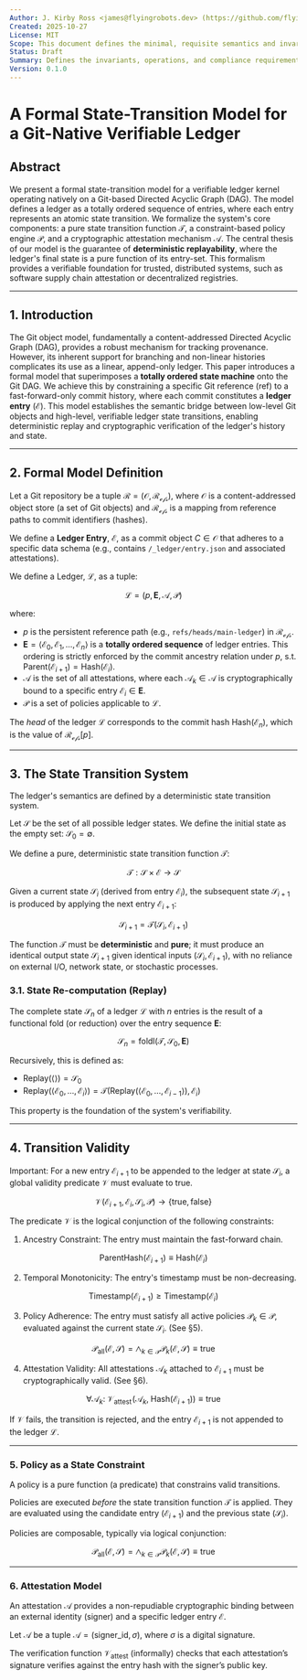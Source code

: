 ```yaml
---
Author: J. Kirby Ross <james@flyingrobots.dev> (https://github.com/flyingrobots) 
Created: 2025-10-27
License: MIT
Scope: This document defines the minimal, requisite semantics and invariants that a Git-native ledger implementation must satisfy to be considered compliant.
Status: Draft
Summary: Defines the invariants, operations, and compliance requirements for a Git-native append-only ledger.
Version: 0.1.0 
---
```


# **A Formal State-Transition Model for a Git-Native Verifiable Ledger**

## Abstract

We present a formal state-transition model for a verifiable ledger kernel operating natively on a Git-based Directed Acyclic Graph (DAG). The model defines a ledger as a totally ordered sequence of entries, where each entry represents an atomic state transition. We formalize the system's core components: a pure state transition function $\mathcal{T}$, a constraint-based policy engine $\mathcal{P}$, and a cryptographic attestation mechanism $\mathcal{A}$. The central thesis of our model is the guarantee of **deterministic replayability**, where the ledger's final state is a pure function of its entry-set. This formalism provides a verifiable foundation for trusted, distributed systems, such as software supply chain attestation or decentralized registries.

---

## 1. Introduction

The Git object model, fundamentally a content-addressed Directed Acyclic Graph (DAG), provides a robust mechanism for tracking provenance. However, its inherent support for branching and non-linear histories complicates its use as a linear, append-only ledger. This paper introduces a formal model that superimposes a **totally ordered state machine** onto the Git DAG. We achieve this by constraining a specific Git reference (ref) to a fast-forward-only commit history, where each commit constitutes a **ledger entry** ($\mathcal{E}$). This model establishes the semantic bridge between low-level Git objects and high-level, verifiable ledger state transitions, enabling deterministic replay and cryptographic verification of the ledger's history and state.

---

## 2. Formal Model Definition

Let a Git repository be a tuple $\mathcal{R} = (\mathcal{O}, \mathcal{R_{efs}})$, where $\mathcal{O}$ is a content-addressed object store (a set of Git objects) and $\mathcal{R_{efs}}$ is a mapping from reference paths to commit identifiers (hashes).

We define a **Ledger Entry**, $\mathcal{E}$, as a commit object $C \in \mathcal{O}$ that adheres to a specific data schema (e.g., contains `/_ledger/entry.json` and associated attestations).

We define a Ledger, $\mathcal{L}$, as a tuple:

$$
\mathcal{L} = (p, \mathbf{E}, \mathcal{A}, \mathcal{P})
$$

where:

- $p$ is the persistent reference path (e.g., `refs/heads/main-ledger`) in $\mathcal{R_{efs}}$.
- $\mathbf{E} = \langle \mathcal{E}_0, \mathcal{E}_1, \dots, \mathcal{E}_n \rangle$ is a **totally ordered sequence** of ledger entries. This ordering is strictly enforced by the commit ancestry relation under $p$, s.t. $\text{Parent}(\mathcal{E}_{i+1}) = \text{Hash}(\mathcal{E}_i)$.
- $\mathcal{A}$ is the set of all attestations, where each $\mathcal{A}_k \in \mathcal{A}$ is cryptographically bound to a specific entry $\mathcal{E}_i \in \mathbf{E}$.
- $\mathcal{P}$ is a set of policies applicable to $\mathcal{L}$.

The _head_ of the ledger $\mathcal{L}$ corresponds to the commit hash $\text{Hash}(\mathcal{E}_n)$, which is the value of $\mathcal{R_{efs}}[p]$.

---

## 3. The State Transition System

The ledger's semantics are defined by a deterministic state transition system.

Let $\mathcal{S}$ be the set of all possible ledger states. We define the initial state as the empty set: $\mathcal{S}_0 = \emptyset$.

We define a pure, deterministic state transition function $\mathcal{T}$:

$$
\mathcal{T} : \mathcal{S} \times \mathcal{E} \to \mathcal{S}
$$

Given a current state $\mathcal{S}_i$ (derived from entry $\mathcal{E}_i$), the subsequent state $\mathcal{S}_{i+1}$ is produced by applying the next entry $\mathcal{E}_{i+1}$:

$$
\mathcal{S}_{i+1} = \mathcal{T}(\mathcal{S}_i, \mathcal{E}_{i+1})
$$

The function $\mathcal{T}$ must be **deterministic** and **pure**; it must produce an identical output state $\mathcal{S}_{i+1}$ given identical inputs $(\mathcal{S}_i, \mathcal{E}_{i+1})$, with no reliance on external I/O, network state, or stochastic processes.

### 3.1. State Re-computation (Replay)

The complete state $\mathcal{S}_n$ of a ledger $\mathcal{L}$ with $n$ entries is the result of a functional fold (or reduction) over the entry sequence $\mathbf{E}$:

$$
\mathcal{S}_n = \text{foldl}(\mathcal{T}, \mathcal{S}_0, \mathbf{E})
$$

Recursively, this is defined as:

- $\text{Replay}(\langle \rangle) = \mathcal{S}_0$
- $\text{Replay}(\langle \mathcal{E}_0, \dots, \mathcal{E}_i \rangle) = \mathcal{T}(\text{Replay}(\langle \mathcal{E}_0, \dots, \mathcal{E}_{i-1} \rangle), \mathcal{E}_i)$

This property is the foundation of the system's verifiability.

---

## 4. Transition Validity

Important: For a new entry $\mathcal{E}_{i+1}$ to be appended to the ledger at state $\mathcal{S}_i$, a global validity predicate $\mathcal{V}$ must evaluate to true.

$$
\mathcal{V}(\mathcal{E}_{i+1}, \mathcal{E}_i, \mathcal{S}_i, \mathcal{P}) \to \{\text{true}, \text{false}\}
$$

The predicate $\mathcal{V}$ is the logical conjunction of the following constraints:

1. Ancestry Constraint: The entry must maintain the fast-forward chain.

$$
\text{ParentHash}(\mathcal{E}_{i+1}) \equiv \text{Hash}(\mathcal{E}_i)
$$

2. Temporal Monotonicity: The entry's timestamp must be non-decreasing.

$$
\text{Timestamp}(\mathcal{E}_{i+1}) \geq \text{Timestamp}(\mathcal{E}_i)
$$

3. Policy Adherence: The entry must satisfy all active policies $\mathcal{P}_k \in \mathcal{P}$, evaluated against the current state $\mathcal{S}_i$. (See §5).

$$
\mathcal{P}_{\text{all}}(\mathcal{E}, \mathcal{S}) = \bigwedge_{k \in \mathcal{P}} \mathcal{P}_k(\mathcal{E}, \mathcal{S}) \equiv \text{true}
$$

4. Attestation Validity: All attestations $\mathcal{A}_k$ attached to $\mathcal{E}_{i+1}$ must be cryptographically valid. (See §6).

$$
\forall \mathcal{A}_k:\; \mathcal{V}_{\text{attest}}\!\left(\mathcal{A}_k,\; \text{Hash}(\mathcal{E}_{i+1})\right) \equiv \text{true}
$$

If $\mathcal{V}$ fails, the transition is rejected, and the entry $\mathcal{E}_{i+1}$ is not appended to the ledger $\mathcal{L}$.

---

### **5. Policy as a State Constraint**

A policy is a pure function (a predicate) that constrains valid transitions.

Policies are executed _before_ the state transition function $\mathcal{T}$ is applied. They are evaluated using the candidate entry ($\mathcal{E}_{i+1}$) and the previous state ($\mathcal{S}_i$).

Policies are composable, typically via logical conjunction:

$$
\mathcal{P}_{\text{all}}(\mathcal{E}, \mathcal{S}) = \bigwedge_{k \in \mathcal{P}} \mathcal{P}_k(\mathcal{E}, \mathcal{S}) \equiv \text{true}
$$

---

### **6. Attestation Model**

An attestation $\mathcal{A}$ provides a non-repudiable cryptographic binding between an external identity (signer) and a specific ledger entry $\mathcal{E}$.

Let $\mathcal{A}$ be a tuple $\mathcal{A} = (\text{signer\_id}, \sigma)$, where $\sigma$ is a digital signature.

The verification function $\mathcal{V}_{\text{attest}}$ (informally) checks that each attestation’s signature verifies against the entry hash with the signer’s public key.
